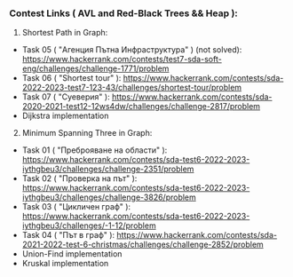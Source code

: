 ### Contest Links ( AVL and Red-Black Trees && Heap ):

1. Shortest Path in Graph:
- Task 05 ( "Агенция Пътна Инфраструктура" ) (not solved): https://www.hackerrank.com/contests/test7-sda-soft-eng/challenges/challenge-1771/problem
- Task 06 ( "Shortest tour" ): https://www.hackerrank.com/contests/sda-2022-2023-test7-123-43/challenges/shortest-tour/problem
- Task 07 ( "Суеверия" ): https://www.hackerrank.com/contests/sda-2020-2021-test12-12ws4dw/challenges/challenge-2817/problem
- Dijkstra implementation

2. Minimum Spanning Three in Graph:
- Task 01 ( "Преброяване на области" ): https://www.hackerrank.com/contests/sda-test6-2022-2023-iythgbeu3/challenges/challenge-2351/problem
- Task 02 ( "Проверка на път" ): https://www.hackerrank.com/contests/sda-test6-2022-2023-iythgbeu3/challenges/challenge-3826/problem
- Task 03 ( "Цикличен граф" ): https://www.hackerrank.com/contests/sda-test6-2022-2023-iythgbeu3/challenges/-1-12/problem
- Task 04 ( "Път в граф" ): https://www.hackerrank.com/contests/sda-2021-2022-test-6-christmas/challenges/challenge-2852/problem
- Union-Find implementation
- Kruskal implementation
